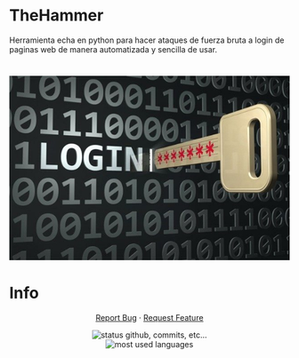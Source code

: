# TheHammer
Herramienta echa en python para hacer ataques de fuerza bruta a login de paginas web de manera automatizada y sencilla de usar.
#
![Screenshot](foto1.png)
# Info
  <p align="center">
    <a href="https://github.com/RIP-Network/TheHammer/issues/new?assignees=&labels=bug&template=bug_report.md&title=">Report Bug</a>
    ·
    <a href="https://github.com/RIP-Network/TheHammer/issues">Request Feature</a>
  </p>

<p align="center">
    <img alt="status github, commits, etc..." width="500px" src="https://github-readme-stats.vercel.app/api?username=RIP-Network&count_private=true&show_icons=true&custom_title=Github&theme=algolia&bg_color=0,000000,130F40&layout=compact&border_radius=8"
    /> <br>
    <img alt="most used languages" width="500px" src="https://github-readme-stats.vercel.app/api/top-langs/?username=RIP-Network&count_private=true&theme=algolia&bg_color=0,000000,130F40&layout=compact&border_radius=8&langs_count=20"/>
</p>

 
